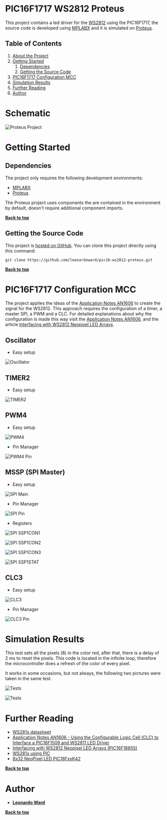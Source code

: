 # PIC16F1717 WS2812 Proteus

This project contains a led driver for the [WS2812](https://cdn-shop.adafruit.com/datasheets/WS2812B.pdf) using the PIC16F1717, the source code is developed using [MPLABX](https://www.microchip.com/en-us/development-tools-tools-and-software/mplab-x-ide) and it is simulated on [Proteus](https://www.labcenter.com/simulation/).

## Table of Contents

1. [About the Project](#about-the-project)
2. [Getting Started](#getting-started)
    1. [Dependencies](#dependencies)
    2. [Getting the Source Code](#getting-the-source-code)
3. [PIC16F1717 Configuration MCC](#pic16F1717-configuration-mcc)
4. [Simulation Results](#simulation-results)
5. [Further Reading](#further-reading)
6. [Author](#author)

# Schematic

![Proteus Project](./images/proteus_project.jpg)

# Getting Started

## Dependencies

The project only requires the following development environments:

* [MPLABX](https://www.microchip.com/en-us/development-tools-tools-and-software/mplab-x-ide)
* [Proteus](https://www.labcenter.com/simulation/)

The Proteus project uses components the are contained in the environment by default, doesn't require additional component imports.

**[Back to top](#table-of-contents)**

## Getting the Source Code

This project is [hosted on GitHub](https://github.com/leonardoward/pic16-ws2812-proteus). You can clone this project directly using this command:

```
git clone https://github.com/leonardoward/pic16-ws2812-proteus.git
```

**[Back to top](#table-of-contents)**

# PIC16F1717 Configuration MCC

The project applies the ideas of the [Application Notes AN1606](http://ww1.microchip.com/downloads/en/appnotes/00001606a.pdf) to create the signal for the WS2812. This approach requires the configuration of a timer, a master SPI, a PWM and a CLC. For detailed explanations about why the configuration is made this way visit the [Application Notes AN1606](http://ww1.microchip.com/downloads/en/appnotes/00001606a.pdf), and the article [Interfacing with WS2812 Neopixel LED Arrays](https://mplabxpress.microchip.com/mplabcloud/example/details/503).

## Oscillator ##

* Easy setup

![Oscillator](./images/oscillator.jpg)

## TIMER2 ##

* Easy setup

![TIMER2](./images/tmr2.jpg)

## PWM4 ##

* Easy setup

![PWM4](./images/pwm4.jpg)

* Pin Manager

![PWM4 Pin](./images/pwm4_pin.jpg)

## MSSP (SPI Master) ##

* Easy setup

![SPI Main](./images/mssp_main.jpg)

* Pin Manager

![SPI Pin](./images/mssp_pin.jpg)

* Registers

![SPI SSP1CON1](./images/mssp_ssp1con1.jpg)

![SPI SSP1CON2](./images/mssp_ssp1con2.jpg)

![SPI SSP1CON3](./images/mssp_ssp1con3.jpg)

![SPI SSP1STAT](./images/mssp_ssp1stat.jpg)

## CLC3 ##

* Easy setup

![CLC3](./images/clc3.jpg)

* Pin Manager

![CLC3 Pin](./images/clc3_pin.jpg)

# Simulation Results

This test sets all the pixels (8) in the color red, after that, there is a delay of 2 ms to reset the pixels. This code is located in the infinite loop, therefore the microcontroller does a refresh of the color of every pixel.

It works in some occasions, but not always, the following two pictures were taken in the same test.

![Tests](./images/test_02.jpg)

![Tests](./images/test_01.jpg)

# Further Reading

* [WS281x datasheet](https://cdn-shop.adafruit.com/datasheets/WS2812B.pdf)
* [Application Notes AN1606 - Using the Configurable Logic Cell (CLC) to Interface a PIC16F1509 and WS2811 LED Driver](http://ww1.microchip.com/downloads/en/appnotes/00001606a.pdf)
* [Interfacing with WS2812 Neopixel LED Arrays (PIC16F18855)](https://mplabxpress.microchip.com/mplabcloud/example/details/503)
* [WS281x using PIC](https://blog.kubovy.eu/2019/02/17/ws281x-using-pic/)
* [8x32 NeoPixel LED PIC18FxxK42](https://mplabxpress.microchip.com/mplabcloud/example/details/378)

**[Back to top](#table-of-contents)**

# Author

* **[Leonardo Ward](https://github.com/leonardoward)**

**[Back to top](#table-of-contents)**
